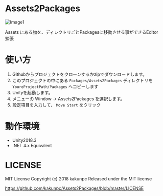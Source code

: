 # Assets2Packages

![Image1](https://raw.githubusercontent.com/kakunpc/Assets2Packages/master/Images/Assets2Packages.gif "Assets2Packages")

Assets にある物を、ディレクトリごとPackagesに移動させる事ができるEditor拡張

# 使い方
1. Githubからプロジェクトをクローンするかzipでダウンロードします。
1. このプロジェクトの中にある `Packages/Assets2Packages` ディレクトリを `YoureProjectPath/Packages` へコピーします
1. Unityを起動します。
1. メニューの Window -> Assets2Packages を選択します。
1. 設定項目を入力して、 `Move Start` をクリック

# 動作環境
- Unity2018.3
- .NET 4.x Equivalent

# LICENSE
MIT License Copyright (c) 2018 kakunpc Released under the MIT license

https://github.com/kakunpc/Assets2Packages/blob/master/LICENSE

